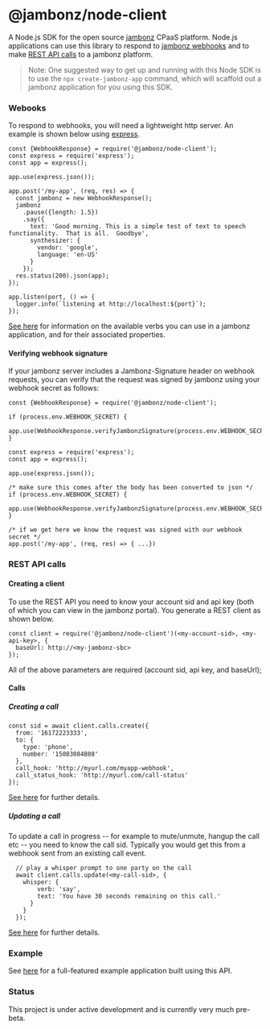 # @jambonz/node-client

A Node.js SDK for the open source [jambonz](jambonz.org) CPaaS platform.  Node.js applications can use this library to respond to [jambonz webhooks](https://www.jambonz.org/docs/webhooks/overview/) and to make [REST API calls](https://api.jambonz.org/) to a jambonz platform.

> Note: One suggested way to get up and running with this Node SDK is to use the `npx create-jambonz-app` command, which will scaffold out a jambonz application for you using this SDK.

### Webooks
To respond to webhooks, you will need a lightweight http server.  An example is shown below using [express](expressjs.com).
```
const {WebhookResponse} = require('@jambonz/node-client');
const express = require('express');
const app = express();

app.use(express.json());

app.post('/my-app', (req, res) => {
  const jambonz = new WebhookResponse();
  jambonz
    .pause({length: 1.5})
    .say({
      text: 'Good morning. This is a simple test of text to speech functionality.  That is all.  Goodbye',
      synthesizer: {
        vendor: 'google',
        language: 'en-US'
      }
    });
  res.status(200).json(app);
});

app.listen(port, () => {
  logger.info(`listening at http://localhost:${port}`);
});
```
[See here](https://www.jambonz.org/docs/webhooks/overview/) for information on the available verbs you can use in a jambonz application, and for their associated properties.

#### Verifying webhook signature
If your jambonz server includes a Jambonz-Signature header on webhook requests, you can verify that the request was signed by jambonz using your webhook secret as follows:

```
const {WebhookResponse} = require('@jambonz/node-client');

if (process.env.WEBHOOK_SECRET) {
  app.use(WebhookResponse.verifyJambonzSignature(process.env.WEBHOOK_SECRET));
}

const express = require('express');
const app = express();

app.use(express.json());

/* make sure this comes after the body has been converted to json */
if (process.env.WEBHOOK_SECRET) {
  app.use(WebhookResponse.verifyJambonzSignature(process.env.WEBHOOK_SECRET));
}

/* if we get here we know the request was signed with our webhook secret */
app.post('/my-app', (req, res) => { ...})
```

### REST API calls

#### Creating a client
To use the REST API you need to know your account sid and api key (both of which you can view in the jambonz portal).  You generate a REST client as shown below.
```
const client = require('@jambonz/node-client')(<my-account-sid>, <my-api-key>, {
  baseUrl: http://<my-jambonz-sbc>
});
```

All of the above parameters are required (account sid, api key, and baseUrl);

#### Calls
##### Creating a call
```
const sid = await client.calls.create({
  from: '16172223333',
  to: {
    type: 'phone',
    number: '15083084808'
  },
  call_hook: 'http://myurl.com/myapp-webhook',
  call_status_hook: 'http://myurl.com/call-status'
});
```
[See here](https://api.jambonz.org/#243a2edd-7999-41db-bd0d-08082bbab401) for further details.

##### Updating a call
To update a call in progress -- for example to mute/unmute, hangup the call etc -- you need to know the call sid.  Typically you would get this from a webhook sent from an existing call event.

```
  // play a whisper prompt to one party on the call
  await client.calls.update(<my-call-sid>, {
    whisper: {
        verb: 'say',
        text: 'You have 30 seconds remaining on this call.'
      }
    }
  });
```
[See here](https://api.jambonz.org/#9c80ca99-4036-4a47-8823-4609e3fd4788) for further details.

### Example 

See [here](https://github.com/jambonz/jambonz-node-example-app) for a full-featured example application built using this API.

### Status
This project is under active development and is currently very much pre-beta.

